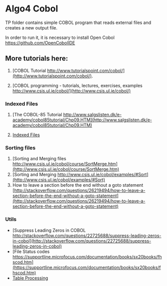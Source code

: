 # Algo4 Cobol
TP folder contains simple COBOL program that reads external files and creates a new output file.

In order to run it, it is necessary to install Open Cobol https://github.com/OpenCobolIDE

## More tutorials here:

1. [COBOL Tutorial http://www.tutorialspoint.com/cobol/](http://www.tutorialspoint.com/cobol/). 

2. [COBOL programming - tutorials, lectures, exercises, examples http://www.csis.ul.ie/cobol/](http://www.csis.ul.ie/cobol/) 

### Indexed Files
1. [The COBOL-85 Tutorial http://www.salgslisten.dk/e-academy/cobol85tutorial/Chp09.HTM](http://www.salgslisten.dk/e-academy/cobol85tutorial/Chp09.HTM)

2. [Indexed Files](http://www.csis.ul.ie/cobol/course/IndexedFiles.htm)

### Sorting files
1. [Sorting and Merging files http://www.csis.ul.ie/cobol/course/SortMerge.htm](http://www.csis.ul.ie/cobol/course/SortMerge.htm)
2. [Sorting and Merging http://www.csis.ul.ie/cobol/examples/#Sort](http://www.csis.ul.ie/cobol/examples/#Sort)
3. How to leave a section before the end without a goto statement [http://stackoverflow.com/questions/26219494/how-to-leave-a-section-before-the-end-without-a-goto-statement](http://stackoverflow.com/questions/26219494/how-to-leave-a-section-before-the-end-without-a-goto-statement)


### Utils
* [Suppress Leading Zeros in COBOL http://stackoverflow.com/questions/22725688/suppress-leading-zeros-in-cobol](http://stackoverflow.com/questions/22725688/suppress-leading-zeros-in-cobol)
* [File Status codes https://supportline.microfocus.com/documentation/books/sx20books/fhscod.htm](https://supportline.microfocus.com/documentation/books/sx20books/fhscod.htm)
* [Table Processing](http://www.tutorialspoint.com/cobol/cobol_table_processing.htm)
